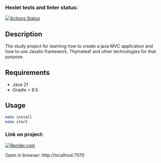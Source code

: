 ### Hexlet tests and linter status:
[![Actions Status](https://github.com/CherepovAlex/java-project-72/actions/workflows/hexlet-check.yml/badge.svg)](https://github.com/CherepovAlex/java-project-72/actions)

## Description
The study project for learning how to create a java MVC application and how to use Javalin framework,
Thymeleaf and other technologies for that purpose.

## Requirements

* Java 21
* Gradle > 8.5

## Usage

```bash
make install
make start
```

### Link on project:
[![Render.com](https://render.com/images/render-banner.png)](https://java-project-72-3zgz.onrender.com/)

Open in browser: http://localhost:7070